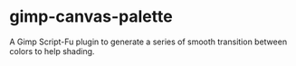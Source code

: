 # gimp-canvas-palette
A Gimp Script-Fu plugin to generate a series of smooth transition between colors to help shading.
